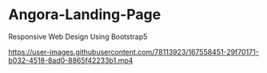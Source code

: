 # Angora-Landing-Page
Responsive Web Design Using Bootstrap5

https://user-images.githubusercontent.com/78113923/167558451-29f70171-b032-4518-8ad0-8865f42233b1.mp4

